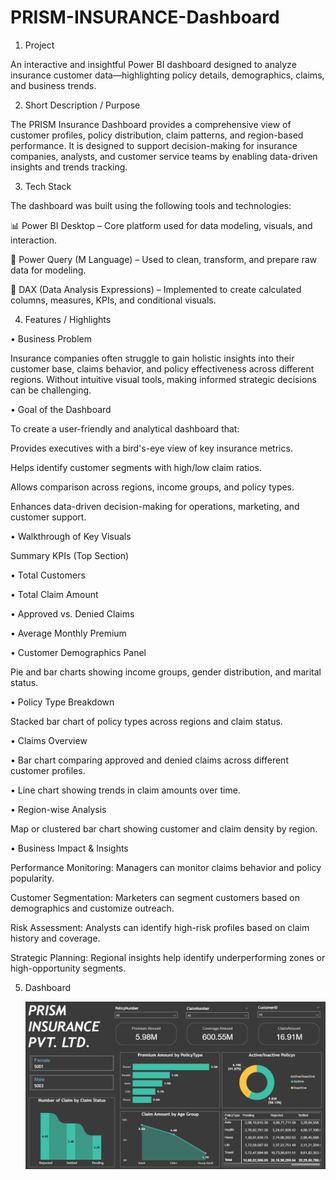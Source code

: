 # PRISM-INSURANCE-Dashboard

1. Project

An interactive and insightful Power BI dashboard designed to analyze insurance customer data—highlighting policy details, demographics, claims, and business trends.

2. Short Description / Purpose

The PRISM Insurance Dashboard provides a comprehensive view of customer profiles, policy distribution, claim patterns, and region-based performance. It is designed to support decision-making for insurance companies, analysts, and customer service teams by enabling data-driven insights and trends tracking.

3. Tech Stack

The dashboard was built using the following tools and technologies:

📊 Power BI Desktop – Core platform used for data modeling, visuals, and interaction.

🔄 Power Query (M Language) – Used to clean, transform, and prepare raw data for modeling.

🧠 DAX (Data Analysis Expressions) – Implemented to create calculated columns, measures, KPIs, and conditional visuals.

4. Features / Highlights

• Business Problem

Insurance companies often struggle to gain holistic insights into their customer base, claims behavior, and policy effectiveness across different regions. Without intuitive visual tools, making informed strategic decisions can be challenging.

• Goal of the Dashboard

To create a user-friendly and analytical dashboard that:

Provides executives with a bird's-eye view of key insurance metrics.

Helps identify customer segments with high/low claim ratios.

Allows comparison across regions, income groups, and policy types.

Enhances data-driven decision-making for operations, marketing, and customer support.

• Walkthrough of Key Visuals

  Summary KPIs (Top Section)

   • Total Customers

   • Total Claim Amount

   • Approved vs. Denied Claims

   • Average Monthly Premium


• Customer Demographics Panel

  Pie and bar charts showing income groups, gender distribution, and marital status.

• Policy Type Breakdown

  Stacked bar chart of policy types across regions and claim status.


• Claims Overview

  • Bar chart comparing approved and denied claims across different customer profiles.

  • Line chart showing trends in claim amounts over time.

• Region-wise Analysis

  Map or clustered bar chart showing customer and claim density by region.

• Business Impact & Insights

 Performance Monitoring: Managers can monitor claims behavior and policy popularity.
 
 Customer Segmentation: Marketers can segment customers based on demographics and customize outreach.

 Risk Assessment: Analysts can identify high-risk profiles based on claim history and coverage.
 
 Strategic Planning: Regional insights help identify underperforming zones or high-opportunity segments.

5. Dashboard 

    ![Dashboard](https://github.com/Pratikdhage48/PRISM-INSURANCE-Dashboard/blob/main/PRISM_Insurance_Dashboard.png)
